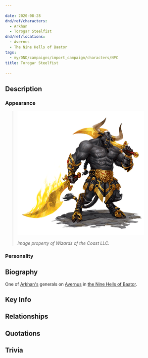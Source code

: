 ```yaml
---

date: 2020-08-28
dnd/ref/characters:
  - Arkhan
  - Torogar Steelfist
dnd/ref/locations:
  - Avernus
  - The Nine Hells of Baator
tags:
  - my/DND/campaigns/import_campaign/characters/NPC
title: Torogar Steelfist

---
```


## Description

### Appearance

> ![torogar steelfist](/images/dnd/monster-torogar-steelfist.png)
>
> _Image property of Wizards of the Coast LLC._

### Personality

## Biography

One of [Arkhan's](/dnd/npcs/arkhan) generals on [Avernus](/dnd/locations/avernus) in [the Nine Hells of Baator](/dnd/locations/the-nine-hells-of-baator).

## Key Info

## Relationships

## Quotations

## Trivia
